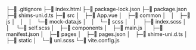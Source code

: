 ├─📄 .gitignore
├─📄 index.html
├─📄 package-lock.json
├─📄 package.json
├─📄 shims-uni.d.ts
├─📁 src
│ ├─📄 App.vue
│ ├─📁 common
│ │ ├─📁 js
│ │ │ └─📄 mock-data.js
│ │ └─📁 scss
│ │   ├─📄 index.scss
│ │   └─📄 self.scss
│ ├─📁 components
│ ├─📄 main.js
│ ├─📄 manifest.json
│ ├─📁 pages
│ ├─📄 pages.json
│ ├─📄 shime-uni.d.ts
│ ├─📁 static
│ └─📄 uni.scss
└─📄 vite.config.js